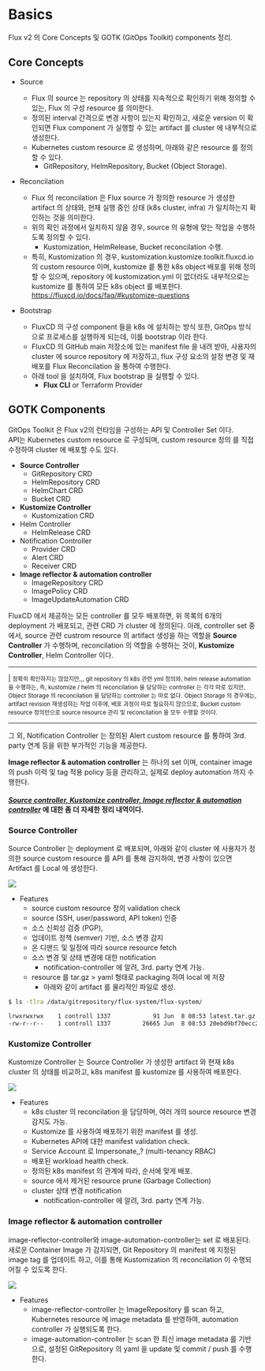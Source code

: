 # Basics

Flux v2 의 Core Concepts 및 GOTK (GitOps Toolkit) components 정리.

## Core Concepts

- Source
  - Flux 의 source 는 repository 의 상태를 지속적으로 확인하기 위해 정의할 수 있는, Flux 의 구성 resource 를 의미한다.
  - 정의된 interval 간격으로 변경 사항이 있는지 확인하고, 새로운 version 이 확인되면 Flux component 가 실행할 수 있는 artifact 를 cluster 에 내부적으로 생성한다.
  - Kubernetes custom resource 로 생성하며, 아래와 같은 resource 를 정의할 수 있다.
    - GitRepository, HelmRepository, Bucket (Object Storage).

- Reconcilation
  - Flux 의 reconcilation 은 Flux source 가 정의한 resource 가 생성한 artifact 의 상태와, 현재 실행 중인 상태 (k8s cluster, infra) 가 일치하는지 확인하는 것을 의미한다.
  - 위의 확인 과정에서 일치하지 않을 경우, source 의 유형에 맞는 작업을 수행하도록 정의할 수 있다.
    - Kustomization, HelmRelease, Bucket reconcilation 수행.
  - 특히, Kustomization 의 경우, kustomization.kustomize.toolkit.fluxcd.io 의 custom resource 이며, kustomize 릍 통한 k8s object 배포를 위해 정의할 수 있으며, repository 에 kustomization.yml 이 없더라도 내부적으로는 kustomize 를 통하여 모든 k8s object 를 배포한다.
  <https://fluxcd.io/docs/faq/#kustomize-questions>

- Bootstrap
  - FluxCD 의 구성 component 들을 k8s 에 설치하는 방식 또한, GitOps 방식으로 프로세스를 실행하게 되는데, 이를 bootstrap 이라 한다.
  - FluxCD 의 GitHub main 저장소에 있는 manifest file 을 내려 받아, 사용자의 cluster 에 source repository 에 저장하고, flux 구성 요소의 설정 변경 및 재배포를 Flux Reconcilation 을 통하여 수행한다.
  - 아래 tool 을 설치하여, Flux bootstrap 을 실행할 수 있다.
    - <b>Flux CLI</b> or Terraform Provider

## GOTK Components

GitOps Toolkit 은 Flux v2의 런타임을 구성하는 API 및 Controller Set 이다.  
API는 Kubernetes custom resource 로 구성되며, custom resource 정의 를 직접 수정하여 cluster 에 배포할 수도 있다.

- <b>Source Controller</b>
  - GitRepository CRD
  - HelmRepository CRD
  - HelmChart CRD
  - Bucket CRD
- <b>Kustomize Controller</b>
  - Kustomization CRD
- Helm Controller
  - HelmRelease CRD
- Notification Controller
  - Provider CRD
  - Alert CRD
  - Receiver CRD
- <b>Image reflector & automation controller</b>
  - ImageRepository CRD
  - ImagePolicy CRD
  - ImageUpdateAutomation CRD

FluxCD 에서 제공하는 모든 controller 를 모두 배포하면, 위 목록의 6개의 deployment 가 배포되고, 관련 CRD 가 cluster 에 정의된다.
아래, controller set 중에서, source 관련 custrom resource 의 artifact 생성을 하는 역할을 <b>Source Controller</b> 가 수행하며, reconcilation 의 역할을 수행하는 것이, <b>Kustomize Controller</b>, Helm Controller 이다.

***
| <small>정확히 확인하지는 않았지만,,, git repository 의 k8s 관련 yml 정의와, helm release automation 을 수행하는, 즉, kustomize / helm 의 reconcilation 을 담당하는 controller 는 각각 따로 있지만, Object Storage 의 reconcilation 을 담당하는 controller 는 따로 없다.</small>
  <small>Object Storage 의 경우에는, artifact revision 재생성하는 작업 이후에, 배포 과정이 따로 필요하지 않으므로, Bucket custom resource 정의만으로 source resource 관리 및 reconcilation 을 모두 수행할 것이다.</small>
***

그 외, Notification Controller 는 정의된 Alert custom resource 를 통하여 3rd. party 연계 등을 위한 부가적인 기능을 제공한다.

<b>Image reflector & automation controller</b> 는 하나의 set 이며, container image 의 push 이력 및 tag 적용 policy 등을 관리하고, 실제로 deploy automation 까지 수행한다.

#### <u>*Source controller, Kustomize controller, Image reflector & automation controller*</u> 에 대한 좀 더 자세한 정리 내역이다.

### Source Controller

Source Controller 는 deployment 로 배포되며, 아래와 같이 cluster 에 사용자가 정의한 source custom resource 를 API 를 통해 감지하여, 변경 사항이 있으면 Artifact 를 Local 에 생성한다.

<img src="https://fluxcd.io/img/source-controller.png" />

- Features
  - source custom resource 정의 validation check
  - source (SSH, user/password, API token) 인증
  - 소스 신뢰성 검증 (PGP), 
  - 업데이트 정책 (semver) 기반, 소스 변경 감지
  - 온 디맨드 및 일정에 따라 source resource fetch
  - 소스 변경 및 상태 변경에 대한 notification
    - notification-controller 에 알려, 3rd. party 연계 가능.
  - resource 를 tar.gz > yaml 형태로 packaging 하여 local 에 저장
    - 아래와 같이 artifact 를 물리적인 파일로 생성.

```sh
$ ls -tlra /data/gitrepository/flux-system/flux-system/

lrwxrwxrwx    1 controll 1337            91 Jun  8 08:53 latest.tar.gz -> /data/gitrepository/flux-system/flux-system/20ebd9bf70ecc2a061cf2ed0cdff9fd7bc3ab28b.tar.gz
-rw-r--r--    1 controll 1337         26665 Jun  8 08:53 20ebd9bf70ecc2a061cf2ed0cdff9fd7bc3ab28b.tar.gz
```


### Kustomize Controller

Kustomize Controller 는 Source Controller 가 생성한 artifact 와 현재 k8s cluster 의 상태를 비교하고, k8s manifest 를 kustomize 를 사용하여 배포한다.

<img src="https://fluxcd.io/img/kustomize-controller.png" />

- Features
  - k8s cluster 의 reconcilation 을 담당하며, 여러 개의 source resource 변경 감지도 가능.
  - Kustomize 를 사용하여 배포하기 위한 manifest 를 생성.
  - Kubernetes API에 대한 manifest validation check.
  - Service Account 로 Impersonate,,? (multi-tenancy RBAC)
  - 배포된 workload health check.
  - 정의된 k8s manifest 의 관계에 따라, 순서에 맞게 배포.
  - source 에서 제거된 resource prune (Garbage Collection)
  - cluster 상태 변경 notification
    - notification-controller 에 알려, 3rd. party 연계 가능.


### Image reflector & automation controller

image-reflector-controller와 image-automation-controller는 set 로 배포된다.  
새로운 Container Image 가 감지되면, Git Repository 의 manifest 에 지정된 image tag 를 업데이트 하고, 이를 통해 Kustomization 의 reconcilation 이 수행되어질 수 있도록 한다.

<img src="https://fluxcd.io/img/image-update-automation.png" />

- Features
  - image-reflector-controller 는 ImageRepository 를 scan 하고, Kubernetes resource 에 image metadata 를 반영하여, automation controller 가 실행되도록 한다.
  - image-automation-controller 는 scan 한 최신 image metadata 를 기반으로, 설정된 GitRepository 의 yaml 을 update 및 commit / push 를 수행한다.

